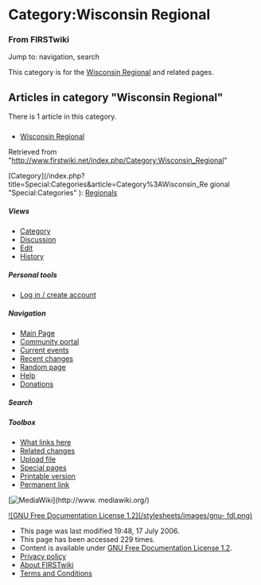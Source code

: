 # Category:Wisconsin Regional

### From FIRSTwiki

Jump to: navigation, search

This category is for the [Wisconsin Regional](/index.php/Wisconsin_Regional
"Wisconsin Regional" ) and related pages.

  

## Articles in category "Wisconsin Regional"

There is 1 article in this category.

###

  * [Wisconsin Regional](/index.php/Wisconsin_Regional "Wisconsin Regional" )

Retrieved from
"<http://www.firstwiki.net/index.php/Category:Wisconsin_Regional>"

[Category](/index.php?title=Special:Categories&article=Category%3AWisconsin_Re
gional "Special:Categories" ): [Regionals](/index.php/Category:Regionals
"Category:Regionals" )

##### Views

  * [Category](/index.php/Category:Wisconsin_Regional)
  * [Discussion](/index.php?title=Category_talk:Wisconsin_Regional&action=edit)
  * [Edit](/index.php?title=Category:Wisconsin_Regional&action=edit)
  * [History](/index.php?title=Category:Wisconsin_Regional&action=history)

##### Personal tools

  * [Log in / create account](/index.php?title=Special:Userlogin&returnto=Category:Wisconsin_Regional)

[](/index.php/Main_Page "Main Page" )

##### Navigation

  * [Main Page](/index.php/Main_Page)
  * [Community portal](/index.php/FIRSTwiki:Community_portal)
  * [Current events](/index.php/Current_events)
  * [Recent changes](/index.php/Special:Recentchanges)
  * [Random page](/index.php/Special:Random)
  * [Help](/index.php/Help:Contents)
  * [Donations](/index.php/FIRSTwiki:Site_support)

##### Search



##### Toolbox

  * [What links here](/index.php/Special:Whatlinkshere/Category:Wisconsin_Regional)
  * [Related changes](/index.php/Special:Recentchangeslinked/Category:Wisconsin_Regional)
  * [Upload file](/index.php/Special:Upload)
  * [Special pages](/index.php/Special:Specialpages)
  * [Printable version](/index.php?title=Category:Wisconsin_Regional&printable=yes)
  * [Permanent link](/index.php?title=Category:Wisconsin_Regional&oldid=49016)

[![MediaWiki](/skins/common/images/poweredby_mediawiki_88x31.png)](http://www.
mediawiki.org/)

[![GNU Free Documentation License 1.2](/stylesheets/images/gnu-
fdl.png)](http://www.gnu.org/copyleft/fdl.html)

  * This page was last modified 19:48, 17 July 2006.
  * This page has been accessed 229 times.
  * Content is available under [GNU Free Documentation License 1.2](http://www.gnu.org/copyleft/fdl.html "http://www.gnu.org/copyleft/fdl.html" ).
  * [Privacy policy](/index.php/FIRSTwiki:Privacy_policy "FIRSTwiki:Privacy policy" )
  * [About FIRSTwiki](/index.php/FIRSTwiki:About "FIRSTwiki:About" )
  * [Terms and Conditions](/index.php/FIRSTwiki:Terms_and_conditions "FIRSTwiki:Terms and conditions" )

